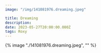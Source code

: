```yaml
---
image: "/img/141081976.dreaming.jpeg"

title: Dreaming
description: 
date: 2023-05-27T20:00:00.000Z
tags: Roxy
---
```

{% image "./141081976.dreaming.jpeg", "" %}